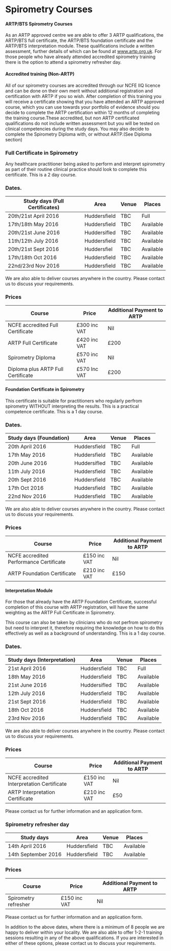 # Spirometry Courses

#### ARTP/BTS Spirometry Courses

As an ARTP approved centre we are able to offer 3 ARTP qualifications, the ARTP/BTS full certificate, the ARTP/BTS foundation certificate and the ARTP/BTS interpretation module. These qualifications include a written assessment, further details of which can be found at www.artp.org.uk. For those people who have already attended accredited spirometry training there is the option to attend a spirometry refresher day.

#### Accredited training (Non-ARTP)

All of our spirometry courses are accredited through our NCFE IIQ licence and can be done on their own merit without additional registration and certification with ARTP if you so wish. After completion of this training you will receive a certificate showing that you have attended an ARTP approved course, which you can use towards your portfolio of evidence should you decide to complete the ARTP certification within 12 months of completing the training course.These accredited, but non ARTP certificated qualifications do not include written assessment but you will be tested on clinical competencies during the study days. You may also decide to complete the Spirometry Diploma with, or without ARTP.(See Diploma section)

### Full Certificate in Spirometry

Any healthcare practitioner being asked to perform and interpret spirometry as part of their routine clinical practice should look to complete this certificate. This is a 2 day course. 

### Dates. 

| Study days (Full Certificates) | Area         | Venue   | Places    |
|--------------------------------|--------------|---------|-----------|
|20th/21st April 2016            | Huddersfield | TBC     | Full      |
|17th/18th May   2016            | Huddersfield | TBC     | Available |
|20th/21st June  2016            | Huddersifled | TBC     | Available |
|11th/12th July  2016            | Huddersfield | TBC     | Available |
|20th/21st Sept  2016            | Huddersfiel  | TBC     | Available |
|17th/18th Oct   2016            | Huddersfield | TBC     | Available |
|22nd/23rd Nov   2016            | Huddersfield | TBC     | Available |


We are also able to deliver courses anywhere in the country. Please contact us to discuss your requirements.

### Prices

| Course                             | Price          | Additional Payment to ARTP|          
|------------------------------------|----------------|---------------------------|
| NCFE accredited Full Certificate   | £300 inc VAT   | Nil                       | 
| ARTP Full Certificate              | £420 inc VAT   | £200                      |
| Spirometry Diploma                 | £570 inc VAT   | Nil                       |
| Diploma plus ARTP Full Certificate | £570 Inc VAT   | £200                      |


#### Foundation Certificate in Spirometry

This certificate is suitable for practitioners who regularly perfrom spirometry WITHOUT interpreting the results. This is a practical competence certificate. This is a 1 day course.

### Dates. 

| Study days (Foundation)  | Area         | Venue   | Places    |
|--------------------------|--------------|---------|-----------|
|20th April  2016          | Huddersfield | TBC     | Full      |
|17th May   2016           | Huddersfield | TBC     | Available |
|20th June  2016           | Huddersifled | TBC     | Available |
|11th July  2016           | Huddersfield | TBC     | Available |
|20th Sept 2016            | Huddersfield | TBC     | Available |
|17th Oct 2016             | Huddersfield | TBC     | Available |
|22nd Nov  2016            | Huddersfield | TBC     | Available |

We are also able to deliver courses anywhere in the country. Please contact us to discuss your requirements.

### Prices

| Course                                  | Price          | Additional Payment to ARTP|          
|-----------------------------------------|----------------|---------------------------|
| NCFE accredited Performance Certificate | £150 inc VAT   | Nil                       | 
| ARTP Foundation Certificate             | £210 inc VAT   | £150                      |


#### Interpretation Module

For those that already have the ARTP Foundation Certificate, successful completion of this course with ARTP registration, will have the same weighting as the ARTP Full Certificate in Spirometry.

This course can also be taken by clinicians who do not perfrom spirometry but need to interpret it, therefore requiring the knowledge on how to do this effectively as well as a background of understanding. This is a 1 day course.

### Dates. 

| Study days (Interpretation) | Area         | Venue   | Places    |
|-----------------------------|--------------|---------|-----------|
|21st April 2016              | Huddersfield | TBC     | Full      |
|18th May   2016              | Huddersfield | TBC     | Available |
|21st June  2016              | Huddersifled | TBC     | Available |
|12th July  2016              | Huddersfield | TBC     | Available |
|21st Sept 2016               | Huddersfield | TBC     | Available |
|18th Oct 2016                | Huddersfield | TBC     | Available |
|23rd Nov 2016                | Huddersfield | TBC     | Available |
          

We are also able to deliver courses anywhere in the country. Please contact us to discuss your requirements.

### Prices

| Course                                     | Price          | Additional Payment to ARTP|          
|--------------------------------------------|----------------|---------------------------|
| NCFE accredited Interpretation Certificate | £150 inc VAT   | Nil                       | 
| ARTP Interpretation Certificate            | £210 inc VAT   | £50                       |

Please contact us for further information and an application form.

### Spirometry refresher day

| Study days                  | Area         | Venue   | Places    |
|-----------------------------|--------------|---------|-----------|
| 14th April 2016             | Huddersfield | TBC     | Available |
| 14th September 2016          | Huddersfield| TBC     | Available |

### Prices

| Course                                     | Price          | Additional Payment to ARTP|          
|--------------------------------------------|----------------|---------------------------|
| Spirometry refresher                       | £150 inc VAT   | Nil                       | 


Please contact us for further information and an application form.


In addition to the above dates, where there is a minimum of 8 people we are happy to deliver within your locality. We are also able to offer 1-2-1 training sessions resulting in any of the above qualifications. If you are interested in either of these options, please contact us to discuss your requirements.
